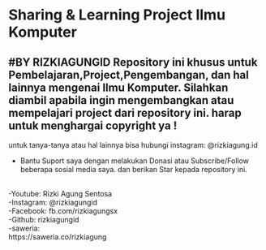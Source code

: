# Sharing & Learning Project Ilmu Komputer
#BY RIZKIAGUNGID
Repository ini khusus untuk Pembelajaran,Project,Pengembangan, dan hal lainnya mengenai Ilmu Komputer. Silahkan diambil apabila ingin mengembangkan atau mempelajari project dari repository ini.
harap untuk menghargai copyright ya !
-
untuk tanya-tanya atau hal lainnya bisa hubungi
instagram: @rizkiagung.id
- Bantu Suport saya dengan melakukan Donasi atau Subscribe/Follow beberapa sosial media saya. dan berikan Star kepada repository ini.
<br>
-Youtube: Rizki Agung Sentosa
<br>
-Instagram: @rizkiagungid
<br>
-Facebook: fb.com/rizkiagungsx
<br>
-Github: rizkiagungid
<br>
-saweria:
<br>
https://saweria.co/rizkiagung
<br>
